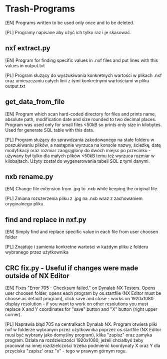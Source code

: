 # Trash-Programs

[EN] Programs written to be used only once and to be deleted.

[PL] Programy napisane aby użyć ich tylko raz i je skasować.


## nxf extract.py

[EN] Program for finding specific values in .nxf files and put lines with this values in output.txt

[PL] Program służący do wyszukiwania konkretnych wartości w plikach .nxf oraz umieszczaniu całych linii z tymi konkretnymi wartościami w pliku output.txt


## get_data_from_file

[EN] Program which scan hard-coded directory for files and prints name, absolute path, modification date and size rounded to two decimal places. Program was used only for small files <50kB so prints only size in kilobytes. Used for generate SQL table with this data.

[PL] Program służący do sprawdzania zakodowanego na stałe folderu w poszukiwaniu plików, a następnie wyrzuca na konsole nazwy, ścieżkę, datę modyfikacji oraz rozmiar zaogrąglony do dwóch miejsc po przecinku - używany był tylko dla małych plików <50kB temu też wyrzuca rozmiar w kilobajtach. Użyty został do wygenerowania tabeli SQL z tymi danymi.


## nxb rename.py

[EN] Change file extension from .jpg to .nxb while keeping the original file.

[PL] Zmiana rozszerzenia pliku z .jpg na .nxb wraz z zachowaniem oryginalnego pliku.


## find and replace in nxf.py 

[EN] Simply find and replace specific value in each file from user choosen folder

[PL] Znajduje i zamienia konkretne wartości w każdym pliku z folderu wybranego przez użytkownika


## CRC fix.py - Useful if changes were made outside of NX Editor

[EN] Fixes "Error 705 - Checksum failed." on Dynalab NX Testers. Opens user choosen folder, opens each program by os.startfile (NX Editor must be choose as default program), click save and close - works on 1920x1080 display resolution - if you want to work on other resolutions you must replace X and Y coordinates for "save" button and "X" button (right upper corner). 

[PL] Naprawia błąd 705 na centralkach Dynalab NX. Program otwiera pliki nxf w folderze wybranym przez użytkownika poprzez os.startfile (NX Editor musi być wybrany jako domyślny program), klika "zapisz" oraz zamyka program. Działa na rozdzielczości 1920x1080, jeżeli chciałbyś żeby pracował na innej rozdzielczości trzeba podmienić koordynaty X oraz Y dla przycisku "zapisz' oraz "x" - tego w prawym górnym rogu.
